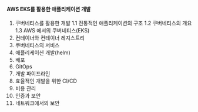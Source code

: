 #### AWS EKS를 활용한 애플리케이션 개발

1. 쿠버네티스를 활용한 개발
    1.1 전통적인 애플리케이션의 구조
    1.2 쿠버네티스의 개요
    1.3 AWS 에서의 쿠버네티스(EKS)
2. 컨테이너와 컨테이너 레지스트리
3. 쿠버네티스의 서비스
4. 애플리케이션 개발(helm)
5. 배포
6. GitOps
7. 개발 파이프라인
8. 효율적인 개발을 위한 CI/CD
9. 비용 관리
10. 인증과 보안
11. 네트워크에서의 보안



